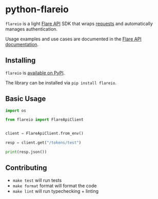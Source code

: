 # python-flareio

`flareio` is a light [Flare API](https://api.docs.flare.io/) SDK that wraps [requests](https://requests.readthedocs.io/) and automatically manages authentication.

Usage examples and use cases are documented in the [Flare API documentation](https://api.docs.flare.io/sdk/python).

## Installing

`flareio` is [available on PyPI](https://pypi.org/project/flareio/).

The library can be installed via `pip install flareio`.

## Basic Usage

```python
import os

from flareio import FlareApiClient


client = FlareApiClient.from_env()

resp = client.get("/tokens/test")

print(resp.json())
```

## Contributing

- `make test` will run tests
- `make format` format will format the code
- `make lint` will run typechecking + linting
